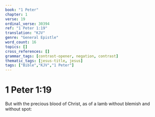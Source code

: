 ```yaml
---
book: "1 Peter"
chapter: 1
verse: 19
ordinal_verse: 30394
ref: "1 Peter 1:19"
translation: "KJV"
genre: "General Epistle"
word_count: 16
topics: []
cross_references: []
grammar_tags: [contrast-opener, negation, contrast]
thematic_tags: [jesus-title, jesus]
tags: ["Bible","KJV","1 Peter"]
---
```


# 1 Peter 1:19

But with the precious blood of Christ, as of a lamb without blemish and without spot:
